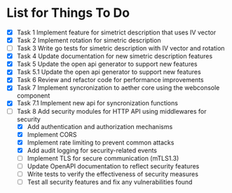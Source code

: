 # List for Things To Do

- [x] Task 1 Implement feature for simetrict description that uses IV vector
- [x] Task 2 Implement rotation for simetric description
- [ ] Task 3 Write go tests for simetric description with IV vector and rotation
- [x] Task 4 Update documentation for new simetric description features
- [x] Task 5 Update the open api generator to support new features
- [x] Task 5.1 Update the open api generator to support new features
- [x] Task 6 Review and refactor code for performance improvements
- [x] Task 7 Implement syncronization to aether core using the webconsole component
- [x] Task 7.1 Implement new api for syncronization functions
- [ ] Task 8 Add security modules for HTTP API using middlewares for security
  - [x] Add authentication and authorization mechanisms
  - [x] Implement CORS
  - [x] Implement rate limiting to prevent common attacks
  - [x] Add audit logging for security-related events
  - [ ] Implement TLS for secure communication (mTLS1.3)
  - [ ] Update OpenAPI documentation to reflect security features
  - [ ] Write tests to verify the effectiveness of security measures
  - [ ] Test all security features and fix any vulnerabilities found